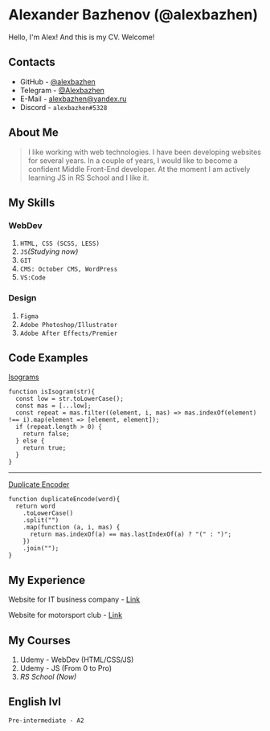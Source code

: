 # Alexander Bazhenov (@alexbazhen)
Hello, I'm Alex! And this is my CV. Welcome!
## Contacts
* GitHub - [@alexbazhen](https://github.com/alexbazhen)
* Telegram - [@Alexbazhen](https://t.me/Alexbazhen)
* E-Mail - [alexbazhen@yandex.ru](mailto:alexbazhen@yandex.ru)
* Discord - `alexbazhen#5328`
## About Me
> I like working with web technologies. I have been developing websites for several years. In a couple of years, I would like to become a confident Middle Front-End developer. At the moment I am actively learning JS in RS School and I like it.
## My Skills
### WebDev
1. `HTML, CSS (SCSS, LESS)`
2. `JS`*(Studying now)*
3. `GIT`
4. `CMS: October CMS, WordPress`
5. `VS:Code`

### Design
1. `Figma`
2. `Adobe Photoshop/Illustrator`
3. `Adobe After Effects/Premier`
## Code Examples
[Isograms](https://www.codewars.com/kata/54ba84be607a92aa900000f1/javascript)
``` 
function isIsogram(str){
  const low = str.toLowerCase();
  const mas = [...low];
  const repeat = mas.filter((element, i, mas) => mas.indexOf(element) !== i).map(element => [element, element]);
  if (repeat.length > 0) {
    return false;
  } else {
    return true;
  }
} 
```
----
[Duplicate Encoder](https://www.codewars.com/kata/54b42f9314d9229fd6000d9c)
```
function duplicateEncode(word){
  return word
    .toLowerCase()
    .split("")
    .map(function (a, i, mas) {
      return mas.indexOf(a) == mas.lastIndexOf(a) ? "(" : ")";
    })
    .join("");
}
```
## My Experience
Website for IT business company - [Link](https://itb365.ru)

Website for motorsport club - [Link](https://inside-racing.ru)
## My Courses
1. Udemy - WebDev (HTML/CSS/JS)
2. Udemy - JS (From 0 to Pro)
3. *RS School (Now)*
## English lvl
`Pre-intermediate - A2`
